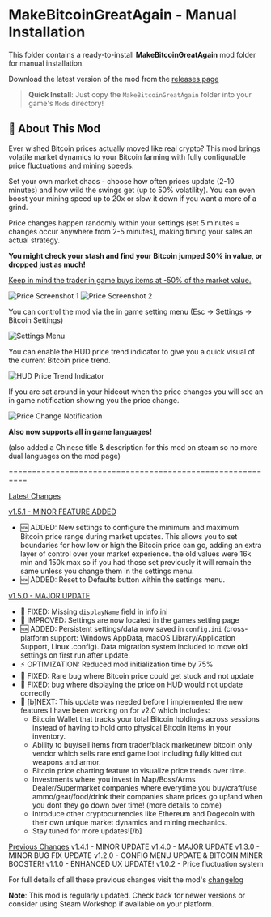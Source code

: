 # MakeBitcoinGreatAgain - Manual Installation

This folder contains a ready-to-install **MakeBitcoinGreatAgain** mod folder for
manual installation.

Download the latest version of the mod from the [releases page](https://github.com/MancTwonk/duckovmods-make-bitcoin-great-again/releases)

> **Quick Install**: Just copy the `MakeBitcoinGreatAgain` folder into your game's `Mods` directory!

## 📖 About This Mod

Ever wished Bitcoin prices actually moved like real crypto? This mod brings volatile market dynamics to your Bitcoin farming with fully configurable price fluctuations and mining speeds.

Set your own market chaos - choose how often prices update (2-10 minutes) and how wild the swings get (up to 50% volatility). You can even boost your mining speed up to 20x or slow it down if you want a more of a grind.

Price changes happen randomly within your settings (set 5 minutes = changes occur anywhere from 2-5 minutes), making timing your sales an actual strategy.

**You might check your stash and find your Bitcoin jumped 30% in value, or dropped just as much!**

<u>Keep in mind the trader in game buys items at -50% of the market value.</u>

![Price Screenshot 1](https://i.postimg.cc/ftthNBkM/price.png) ![Price Screenshot 2](https://i.postimg.cc/477TgBnJ/price1.png)

You can control the mod via the in game setting menu (Esc -> Settings -> Bitcoin Settings)

![Settings Menu](https://i.postimg.cc/HnxGXkJx/screen4.png)

You can enable the HUD price trend indicator to give you a quick visual of the current Bitcoin price trend.

![HUD Price Trend Indicator](https://i.postimg.cc/MGvYT3zc/hideout-display.png)

If you are sat around in your hideout when the price changes you will see an in game notification showing you the price change.

![Price Change Notification](https://i.postimg.cc/HLqXfVcZ/screen3.png)

**Also now supports all in game languages!**

(also added a Chinese title & description for this mod on steam so no more dual languages on the mod page)

==========================================================

<u>Latest Changes</u>

<u>v1.5.1 - MINOR FEATURE ADDED</u>
- 🆕 ADDED: New settings to configure the minimum and maximum Bitcoin price
range during market updates. This allows you to set boundaries for how low or
high the Bitcoin price can go, adding an extra layer of control over your market
experience. the old values were 16k min and 150k max so if you had those set
previously it will remain the same unless you change them in the settings menu.
- 🆕 ADDED: Reset to Defaults button within the settings menu.

<u>v1.5.0 - MAJOR UPDATE</u>
- 🐛 FIXED: Missing `displayName` field in info.ini
- 🔧 IMPROVED: Settings are now located in the games setting page
- 🆕 ADDED: Persistent settings/data now saved in `config.ini` (cross-platform
support: Windows AppData, macOS Library/Application Support, Linux .config).
Data migration system included to move old settings on first run after update.
- ⚡ OPTIMIZATION: Reduced mod initialization time by 75%
- 🐛 FIXED: Rare bug where Bitcoin price could get stuck and not update
- 🐛 FIXED: bug where displaying the price on HUD would not update correctly
- 📅 [b]NEXT: This update was needed before I implemented the new features I
have been working on for v2.0 which includes:
  - Bitcoin Wallet that tracks your total Bitcoin holdings across sessions
  instead of having to hold onto physical Bitcoin items in your inventory.
  - Ability to buy/sell items from trader/black market/new bitcoin only vendor
  which sells rare end game loot including fully kitted out weapons and armor.
  - Bitcoin price charting feature to visualize price trends over time.
  - Investments where you invest in Map/Boss/Arms Dealer/Supermarket companies
  where everytime you buy/craft/use ammo/gear/food/drink their companies share
  prices go up!and when you dont they go down over time! (more details to
  come)
  - Introduce other cryptocurrencies like Ethereum and Dogecoin with their own
  unique market dynamics and mining mechanics.
  - Stay tuned for more updates![/b]


<u>Previous Changes</u>
v1.4.1 - MINOR UPDATE
v1.4.0 - MAJOR UPDATE
v1.3.0 - MINOR BUG FIX UPDATE
v1.2.0 - CONFIG MENU UPDATE & BITCOIN MINER BOOSTER!
v1.1.0 - ENHANCED UX UPDATE!
v1.0.2 - Price fluctuation system

For full details of all these previous changes visit the mod's [changelog](https://steamcommunity.com/sharedfiles/filedetails/changelog/3593686226)

**Note**: This mod is regularly updated. Check back for newer versions or consider using Steam Workshop if available on your platform.
